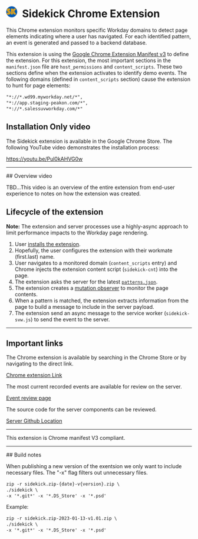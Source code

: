 # <img src="img/sidekick-dub-128x128.png" width="30"/>  &nbsp;Sidekick Chrome Extension
This Chrome extension monitors specific Workday domains to  detect page elements indicating where a user has navigated.  For each identified pattern, an event is generated and passed to a backend database.

This extension is using the [Google Chrome Extension Manifest v3](https://developer.chrome.com/docs/extensions/mv3/intro/) to define the extension.  For this extension, the most important sections in the `manifest.json` file are `host_permissions` and `content_scripts`.  These two sections define when the extension activates to identify demo events.  The following domains (defined in `content_scripts` section) cause the extension to hunt for page elements:

```
"*://*.wd99.myworkday.net/*",
"*://app.staging-peakon.com/*",
"*://*.salessuvworkday.com/*"
```

## Installation Only video
The Sidekick extension is available in the Google Chrome Store. The following YouTube video demonstrates the installation process:

https://youtu.be/Pul0kAHVG0w

<hr>
## Overview video

TBD...This video is an overview of the entire extension from end-user experience to notes on how the extension was created.



## Lifecycle of the extension

**Note:** The extension and server processes use a highly-async approach to limit performance impacts to the Workday page rendering.

1. User [installs the extension](https://chrome.google.com/webstore/detail/sidekick/pppgplnjkkjpoajcaidcpmgfeeecckcb).
2. Hopefully, the user configures the extension with their workmate (first.last) name.
3. User navigates to a monitored domain (`content_scripts` entry) and Chrome injects the extension content script (`sidekick-cnt`) into the page.
4. The extension asks the server for the latest [`patterns.json`](https://sidekick.workday.tools/patterns).
5. The extension creates a [mutation observer](https://www.w3docs.com/learn-javascript/mutation-observer.html) to monitor the page contents.
6. When a pattern is matched, the extension extracts information from the page to build a message to include in the server payload.
7. The extension send an async message to the service worker (`sidekick-svw.js`) to send the event to the server.
<hr>

## Important links

The Chrome extension is available by searching in the Chrome Store or by navigating to the direct link.

[Chrome extension Link](https://chrome.google.com/webstore/detail/sidekick/pppgplnjkkjpoajcaidcpmgfeeecckcb)

The most current recorded events are available for review on the server.

[Event review page](https://sidekick.workday.tools)

The source code for the server components can be reviewed.  

[Server Github Location](https://github.com/wd-mgreynolds/sidekick-server)

<hr>

This extension is Chrome manifest V3 compliant.
<hr>
## Build notes

When publishing a new version of the exentsion we only want to include necessary files.  The "-x" flag filters out unnecessary files.

```
zip -r sidekick.zip-{date}-v{version}.zip \
./sidekick \
-x '*.git*' -x '*.DS_Store' -x '*.psd'
```

Example:

```
zip -r sidekick.zip-2023-01-13-v1.01.zip \
./sidekick \
-x '*.git*' -x '*.DS_Store' -x '*.psd'
```